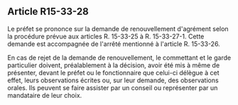 Article R15-33-28
----
Le préfet se prononce sur la demande de renouvellement d'agrément selon la
procédure prévue aux articles R. 15-33-25 à R. 15-33-27-1. Cette demande est
accompagnée de l'arrêté mentionné à l'article R. 15-33-26.

En cas de rejet de la demande de renouvellement, le commettant et le garde
particulier doivent, préalablement à la décision, avoir été mis à même de
présenter, devant le préfet ou le fonctionnaire que celui-ci délègue à cet
effet, leurs observations écrites ou, sur leur demande, des observations orales.
Ils peuvent se faire assister par un conseil ou représenter par un mandataire de
leur choix.
